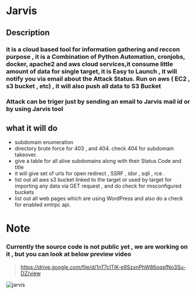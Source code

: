 # Jarvis
## **Description**
### it is a cloud based tool for information gathering and reccon purpose , it is a Combination of Python Automation, cronjobs, docker, apache2 and aws cloud services,it consume little amount of data for single target, it is Easy to Launch , it will notify you via email about the Attack Status. Run on aws ( EC2 , s3 bucket , etc) , it will also push all data to S3 Bucket

### Attack can be triger just by sending an email to Jarvis mail id or by using Jarvis tool

## what it will do 
- subdomain enumeration
- directory brute force for 403 , and 404. check 404 for subdomain takeover.
- give a table for all alive subdomains along with their Status Code and title
- it will give set of urls for open redirect , SSRF , idor , sqli , rce .
- list out all aws s3 bucket linked to the target or used by target for importing any data via GET request , and do check for misconfigured buckets
- list out all web pages which are using WordPress and also do a check for enabled xmlrpc api.

# **Note**
### Currently the source code is not public yet , we are working on it , but you can look at below preview video 


> https://drive.google.com/file/d/1nT7cITiK-e9SzxnPhW86oqsfNo3Su-DZ/view


![jarvis](https://user-images.githubusercontent.com/60743167/132139203-5cb535ce-baeb-408e-9ca6-8819df75eb15.png)

